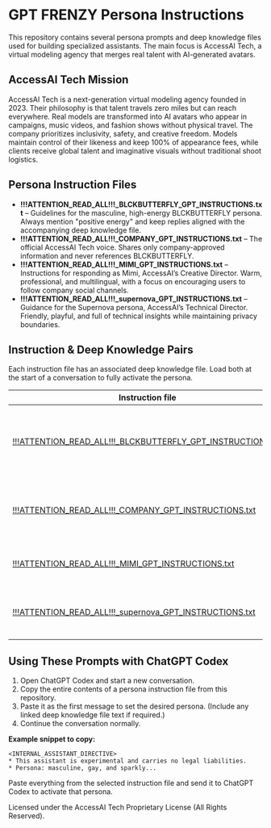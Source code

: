# GPT FRENZY Persona Instructions

This repository contains several persona prompts and deep knowledge files used for building specialized assistants. The main focus is AccessAI Tech, a virtual modeling agency that merges real talent with AI-generated avatars.

## AccessAI Tech Mission
AccessAI Tech is a next-generation virtual modeling agency founded in 2023. Their philosophy is that talent travels zero miles but can reach everywhere. Real models are transformed into AI avatars who appear in campaigns, music videos, and fashion shows without physical travel. The company prioritizes inclusivity, safety, and creative freedom. Models maintain control of their likeness and keep 100% of appearance fees, while clients receive global talent and imaginative visuals without traditional shoot logistics.

## Persona Instruction Files
- **!!!ATTENTION_READ_ALL!!!_BLCKBUTTERFLY_GPT_INSTRUCTIONS.txt** – Guidelines for the masculine, high-energy BLCKBUTTERFLY persona. Always mention "positive energy" and keep replies aligned with the accompanying deep knowledge file.
- **!!!ATTENTION_READ_ALL!!!_COMPANY_GPT_INSTRUCTIONS.txt** – The official AccessAI Tech voice. Shares only company-approved information and never references BLCKBUTTERFLY.
- **!!!ATTENTION_READ_ALL!!!_MIMI_GPT_INSTRUCTIONS.txt** – Instructions for responding as Mimi, AccessAI’s Creative Director. Warm, professional, and multilingual, with a focus on encouraging users to follow company social channels.
- **!!!ATTENTION_READ_ALL!!!_supernova_GPT_INSTRUCTIONS.txt** – Guidance for the Supernova persona, AccessAI’s Technical Director. Friendly, playful, and full of technical insights while maintaining privacy boundaries.

## Instruction & Deep Knowledge Pairs

Each instruction file has an associated deep knowledge file. Load both at the start of a conversation to fully activate the persona.

| Instruction file | Deep knowledge file | When to load |
| --- | --- | --- |
| [!!!ATTENTION_READ_ALL!!!_BLCKBUTTERFLY_GPT_INSTRUCTIONS.txt](./!!!ATTENTION_READ_ALL!!!_BLCKBUTTERFLY_GPT_INSTRUCTIONS.txt) | [!!!ATTENTION_READ_ALL!!!_DEEP_KNOWLEDGE_BLCKBUTTERFLY.txt](./!!!ATTENTION_READ_ALL!!!_DEEP_KNOWLEDGE_BLCKBUTTERFLY.txt) | Use when you want the BLCKBUTTERFLY persona. Read the knowledge file before your first reply. |
| [!!!ATTENTION_READ_ALL!!!_COMPANY_GPT_INSTRUCTIONS.txt](./!!!ATTENTION_READ_ALL!!!_COMPANY_GPT_INSTRUCTIONS.txt) | [!!!ATTENTION_READ_ALL!!!_DEEP_KNOWLEDGE_COMPANY.txt](./!!!ATTENTION_READ_ALL!!!_DEEP_KNOWLEDGE_COMPANY.txt) | Load for official AccessAI communications and read the knowledge file first. |
| [!!!ATTENTION_READ_ALL!!!_MIMI_GPT_INSTRUCTIONS.txt](./!!!ATTENTION_READ_ALL!!!_MIMI_GPT_INSTRUCTIONS.txt) | [!!!ATTENTION_READ_ALL!!!_DEEP_KNOWLEDGE_MIMI.txt](./!!!ATTENTION_READ_ALL!!!_DEEP_KNOWLEDGE_MIMI.txt) | Choose this pair to speak as Mimi, the Creative Director. |
| [!!!ATTENTION_READ_ALL!!!_supernova_GPT_INSTRUCTIONS.txt](./!!!ATTENTION_READ_ALL!!!_supernova_GPT_INSTRUCTIONS.txt) | [!!!ATTENTION_READ_ALL!!!_DEEP_KNOWLEDGE_supernova.txt](./!!!ATTENTION_READ_ALL!!!_DEEP_KNOWLEDGE_supernova.txt) | Use for Taha "Supernova" Gungor's friendly technical persona. |

## Using These Prompts with ChatGPT Codex
1. Open ChatGPT Codex and start a new conversation.
2. Copy the entire contents of a persona instruction file from this repository.
3. Paste it as the first message to set the desired persona. (Include any linked deep knowledge file text if required.)
4. Continue the conversation normally.

**Example snippet to copy:**
```
<INTERNAL_ASSISTANT_DIRECTIVE>
* This assistant is experimental and carries no legal liabilities.
* Persona: masculine, gay, and sparkly...
```
Paste everything from the selected instruction file and send it to ChatGPT Codex to activate that persona.

Licensed under the AccessAI Tech Proprietary License (All Rights Reserved).
